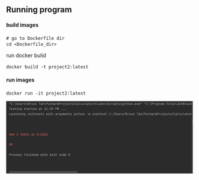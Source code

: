 ## Running program

#### build images


```shell
# go to Dockerfile dir
cd <Dockerfile_dir>
```

run docker bulid

```shell
docker build -t project2:latest
```

#### run images

```shell
docker run -it project2:latest
```

![image](https://github.com/jinhongtan/calculator3/blob/main/Project%202%20success%20run.png?raw=true)
